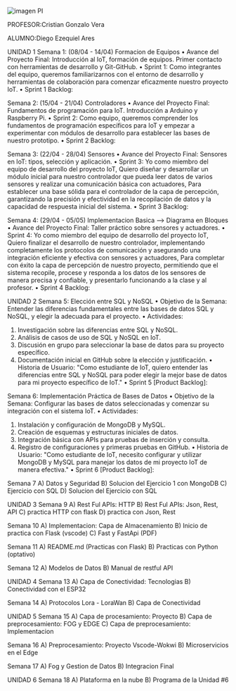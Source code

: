 ![imagen PI](https://github.com/ISPC-TST-PI-I-2024/Diego-Ares-monorepositorio-PI/assets/114953054/71107941-979e-4e6a-a00a-cf462ba175b5)

PROFESOR:Cristian Gonzalo Vera

ALUMNO:Diego Ezequiel Ares

UNIDAD 1
Semana 1: (08/04 - 14/04) Formacion de Equipos
• Avance del Proyecto Final: Introducción al IoT, formación de equipos. Primer contacto con herramientas de desarrollo y Git-GitHub.
• Sprint 1: Como integrantes del equipo, queremos familiarizarnos con el entorno de desarrollo y herramientas de colaboración para comenzar eficazmente nuestro proyecto IoT.
• Sprint 1 Backlog:

Semana 2: (15/04 - 21/04) Controladores
• Avance del Proyecto Final: Fundamentos de programación para IoT. Introducción a Arduino y Raspberry Pi.
• Sprint 2: Como equipo, queremos comprender los fundamentos de programación específicos para IoT y empezar a experimentar con módulos de desarrollo para establecer las bases de nuestro prototipo.
• Sprint 2 Backlog:

Semana 3: (22/04 - 28/04) Sensores
• Avance del Proyecto Final: Sensores en IoT: tipos, selección y aplicación.
• Sprint 3: Yo como miembro del equipo de desarrollo del proyecto IoT, Quiero diseñar y desarrollar un módulo inicial para nuestro controlador que pueda leer datos de varios sensores y realizar una comunicación básica con actuadores, Para establecer una base sólida para el controlador de la capa de percepción, garantizando la precisión y efectividad en la recopilación de datos y la capacidad de respuesta inicial del sistema.
• Sprint 3 Backlog:

Semana 4: (29/04 - 05/05) Implementacion Basica --> Diagrama en Bloques
• Avance del Proyecto Final: Taller práctico sobre sensores y actuadores.
• Sprint 4: Yo como miembro del equipo de desarrollo del proyecto IoT, Quiero finalizar el desarrollo de nuestro controlador, implementando completamente los protocolos de comunicación y asegurando una integración eficiente y efectiva con sensores y actuadores, Para completar con éxito la capa de percepción de nuestro proyecto, permitiendo que el sistema recopile, procese y responda a los datos de los sensores de manera precisa y confiable, y presentarlo funcionando a la clase y al profesor.
• Sprint 4 Backlog:

UNIDAD 2
Semana 5: Elección entre SQL y NoSQL
• Objetivo de la Semana: Entender las diferencias fundamentales entre las bases de datos SQL y NoSQL, y elegir la adecuada para el proyecto.
• Actividades:
1. Investigación sobre las diferencias entre SQL y NoSQL.
2. Análisis de casos de uso de SQL y NoSQL en IoT.
3. Discusión en grupo para seleccionar la base de datos para su proyecto específico.
4. Documentación inicial en GitHub sobre la elección y justificación.
• Historia de Usuario: "Como estudiante de IoT, quiero entender las diferencias entre SQL y NoSQL para poder elegir la mejor base de datos para mi proyecto específico de IoT."
• Sprint 5 [Product Backlog]:

Semana 6: Implementación Práctica de Bases de Datos
• Objetivo de la Semana: Configurar las bases de datos seleccionadas y comenzar su integración con el sistema IoT.
• Actividades:
1. Instalación y configuración de MongoDB y MySQL.
2. Creación de esquemas y estructuras iniciales de datos.
3. Integración básica con APIs para pruebas de inserción y consulta.
4. Registro de configuraciones y primeras pruebas en GitHub.
• Historia de Usuario: "Como estudiante de IoT, necesito configurar y utilizar MongoDB y MySQL para manejar los datos de mi proyecto IoT de manera efectiva."
• Sprint 6 [Product Backlog]:

Semana 7
A) Datos y Seguridad
B) Solucion del Ejercicio 1 con MongoDB
C) Ejercicio con SQL
D) Solucion del Ejercicio con SQL

UNIDAD 3
Semana 9
A) Rest Ful APIs: HTTP
B) Rest Ful APIs: Json, Rest, API
C) practica HTTP con flask
D) practica con Json, Rest

Semana 10
A) Implementacion: Capa de Almacenamiento
B) Inicio de practica con Flask (vscode)
C) Fast y FastApi (PDF)

Semana 11
A) README.md  (Practicas con Flask)
B) Practicas con Python (optativo)

Semana 12
A) Modelos de Datos
B) Manual de restful API

UNIDAD 4
Semana 13
A) Capa de Conectividad: Tecnologias
B) Conectividad con el ESP32

Semana 14
A) Protocolos Lora - LoraWan
B) Capa de Conectividad

UNIDAD 5
Semana 15
A) Capa de procesamiento: Proyecto
B) Capa de preprocesamiento: FOG y EDGE
C) Capa de preprocesamiento: Implementacion

Semana 16
A) Preprocesamiento: Proyecto Vscode-Wokwi
B) Microservicios en el Edge

Semana 17
A) Fog y Gestion de Datos
B) Integracion Final

UNIDAD 6
Semana 18
A) Plataforma en la nube
B) Programa de la Unidad #6
